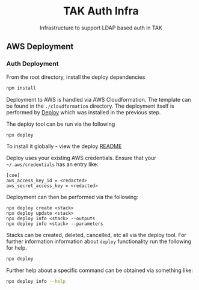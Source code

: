 <h1 align=center>TAK Auth Infra</h1>

<p align=center>Infrastructure to support LDAP based auth in TAK</p>

## AWS Deployment

### Auth Deployment

From the root directory, install the deploy dependencies

```sh
npm install
```

Deployment to AWS is handled via AWS Cloudformation. The template can be found in the `./cloudformation`
directory. The deployment itself is performed by [Deploy](https://github.com/openaddresses/deploy) which
was installed in the previous step.

The deploy tool can be run via the following

```sh
npx deploy
```

To install it globally - view the deploy [README](https://github.com/openaddresses/deploy)

Deploy uses your existing AWS credentials. Ensure that your `~/.aws/credentials` has an entry like:

```
[coe]
aws_access_key_id = <redacted>
aws_secret_access_key = <redacted>
```

Deployment can then be performed via the following:

```
npx deploy create <stack>
npx deploy update <stack>
npx deploy info <stack> --outputs
npx deploy info <stack> --parameters
```

Stacks can be created, deleted, cancelled, etc all via the deploy tool. For further information
information about `deploy` functionality run the following for help.

```sh
npx deploy
```

Further help about a specific command can be obtained via something like:

```sh
npx deploy info --help
```

